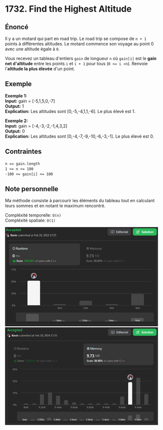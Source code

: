 # 1732. Find the Highest Altitude

## Énoncé

Il y a un motard qui part en road trip. Le road trip se compose de `n + 1` points à différentes altitudes. Le motard commence son voyage au point 0 avec une altitude égale à `0`.

Vous recevez un tableau d'entiers `gain` de longueur `n` où `gain[i]` est le **gain net d'altitude** entre les points `i`​​​​​​ et `i + 1` pour tous (`0 <= i <n`). Renvoie l'**altitude la plus élevée** d'un point.

## Exemple

**Exemple 1:**  
**Input:** gain = [-5,1,5,0,-7]  
**Output:** 1  
**Explication:** Les altitudes sont [0,-5,-4,1,1,-6]. Le plus élevé est 1.

**Exemple 2:**  
**Input:** gain = [-4,-3,-2,-1,4,3,2]  
**Output:** 0  
**Explication:** Les altitudes sont [0,-4,-7,-9,-10,-6,-3,-1]. Le plus élevé est 0.

## Contraintes

`n == gain.length`  
`1 <= n <= 100`  
`-100 <= gain[i] <= 100`

## Note personnelle

Ma méthode consiste à parcourir les éléments du tableau tout en calculant leurs sommes et en notant le maximum rencontré.

Compléxité temporelle: `O(n)`  
Compléxité spatiale: `O(1)`

<img src="../imgs/1732-runtime.png"/>
<img src="../imgs/1732-memory.png"/>

